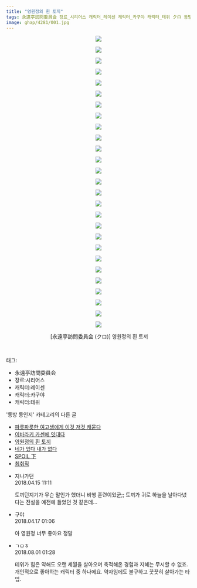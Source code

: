 ```yaml
---
title: "영원정의 흰 토끼"
tags: 永遠亭訪問委員会 장르_시리어스 캐릭터_레이센 캐릭터_카구야 캐릭터_테위 クロ 동방_동인지
image: ghap/4281/001.jpg
---
```

<div class="article">
<p style="text-align: center; clear: none; float: none;"><img src="{{ site.nasurl }}/ghap/4281/001.jpg"/></p>
<p style="text-align: center; clear: none; float: none;"><img src="{{ site.nasurl }}/ghap/4281/002.jpg"/></p>
<p style="text-align: center; clear: none; float: none;"><img src="{{ site.nasurl }}/ghap/4281/003.jpg"/></p>
<p style="text-align: center; clear: none; float: none;"><img src="{{ site.nasurl }}/ghap/4281/004.jpg"/></p>
<p style="text-align: center; clear: none; float: none;"><img src="{{ site.nasurl }}/ghap/4281/005.jpg"/></p>
<p style="text-align: center; clear: none; float: none;"><img src="{{ site.nasurl }}/ghap/4281/006.jpg"/></p>
<p style="text-align: center; clear: none; float: none;"><img src="{{ site.nasurl }}/ghap/4281/007.jpg"/></p>
<p style="text-align: center; clear: none; float: none;"><img src="{{ site.nasurl }}/ghap/4281/008.jpg"/></p>
<p style="text-align: center; clear: none; float: none;"><img src="{{ site.nasurl }}/ghap/4281/009.jpg"/></p>
<p style="text-align: center; clear: none; float: none;"><img src="{{ site.nasurl }}/ghap/4281/010.jpg"/></p>
<p style="text-align: center; clear: none; float: none;"><img src="{{ site.nasurl }}/ghap/4281/011.jpg"/></p>
<p style="text-align: center; clear: none; float: none;"><img src="{{ site.nasurl }}/ghap/4281/012.jpg"/></p>
<p style="text-align: center; clear: none; float: none;"><img src="{{ site.nasurl }}/ghap/4281/013.jpg"/></p>
<p style="text-align: center; clear: none; float: none;"><img src="{{ site.nasurl }}/ghap/4281/014.jpg"/></p>
<p style="text-align: center; clear: none; float: none;"><img src="{{ site.nasurl }}/ghap/4281/015.jpg"/></p>
<p style="text-align: center; clear: none; float: none;"><img src="{{ site.nasurl }}/ghap/4281/016.jpg"/></p>
<p style="text-align: center; clear: none; float: none;"><img src="{{ site.nasurl }}/ghap/4281/017.jpg"/></p>
<p style="text-align: center; clear: none; float: none;"><img src="{{ site.nasurl }}/ghap/4281/018.jpg"/></p>
<p style="text-align: center; clear: none; float: none;"><img src="{{ site.nasurl }}/ghap/4281/019.jpg"/></p>
<p style="text-align: center; clear: none; float: none;"><img src="{{ site.nasurl }}/ghap/4281/020.jpg"/></p>
<p style="text-align: center; clear: none; float: none;"><img src="{{ site.nasurl }}/ghap/4281/021.jpg"/></p>
<p style="text-align: center; clear: none; float: none;"><img src="{{ site.nasurl }}/ghap/4281/022.jpg"/></p>
<p style="text-align: center; clear: none; float: none;"><img src="{{ site.nasurl }}/ghap/4281/023.jpg"/></p>
<p style="text-align: center; clear: none; float: none;"><img src="{{ site.nasurl }}/ghap/4281/024.jpg"/></p>
<p style="text-align: center; clear: none; float: none;"><img src="{{ site.nasurl }}/ghap/4281/025.jpg"/></p>
<p style="text-align: center; clear: none; float: none;"><img src="{{ site.nasurl }}/ghap/4281/026.jpg"/></p>
<p style="text-align: center; clear: none; float: none;"><img src="{{ site.nasurl }}/ghap/4281/027.jpg"/></p>
<p style="text-align: center; clear: none; float: none;"> [永遠亭訪問委員会 (クロ)] 영원정의 흰 토끼</p>
<p><br/></p>
</div><div class="tagTrail">
<p>태그: </p>
<ul>
<li>永遠亭訪問委員会</li>
<li>장르:시리어스</li>
<li>캐릭터:레이센</li>
<li>캐릭터:카구야</li>
<li>캐릭터:테위</li>
</ul>
</div><div class="another">
<p>'동방 동인지' 카테고리의 다른 글</p>
<ul>
<li><a href="/2018-04-15-ghap_4283">파릇파릇한 여고생에게 이것 저것 캐묻다</a></li>
<li><a href="/2018-04-15-ghap_4282">이바라키 카센에 잇대다</a></li>
<li><a href="/2018-04-15-ghap_4281">영원정의 흰 토끼</a></li>
<li><a href="/2018-04-15-ghap_4280">네가 있다 내가 없다</a></li>
<li><a href="/2018-04-06-ghap_4275">SPOIL 下</a></li>
<li><a href="/2018-04-06-ghap_4272">최취직</a></li>
</ul>
</div><div class="cb_module cb_fluid">
<div class="cb_wrt cb_profile">
<div class="comment">
<ul>
<li class="cb_thumb_off" id="comment15239203">
<div class="cb_comment_area">
<div class="cb_info_area">
<div class="cb_section">
<span class="cb_nick_name">지나가던</span>
</div>
<div class="cb_section">
<span class="cb_date">2018.04.15 11:11 </span>
</div>
</div>
<div class="cb_dsc_comment">
<p class="cb_dsc">
											토끼던지기가 무슨 말인가 했더니 비행 훈련이었군;; 토끼가 귀로 하늘을 날아다녔다는 전설을 예전에 들었던 것 같은데...
										</p>
</div>
</div></li>
<li class="cb_thumb_off" id="comment15240035">
<div class="cb_comment_area">
<div class="cb_info_area">
<div class="cb_section">
<span class="cb_nick_name">구야</span>
</div>
<div class="cb_section">
<span class="cb_date">2018.04.17 01:06 </span>
</div>
</div>
<div class="cb_dsc_comment">
<p class="cb_dsc">
											아 영원정 너무 좋아요 정말
										</p>
</div>
</div></li>
<li class="cb_thumb_off" id="comment15298045">
<div class="cb_comment_area">
<div class="cb_info_area">
<div class="cb_section">
<span class="cb_nick_name">ㄱㅁㅎ</span>
</div>
<div class="cb_section">
<span class="cb_date">2018.08.01 01:28 </span>
</div>
</div>
<div class="cb_dsc_comment">
<p class="cb_dsc">
											테위가 힘은 약해도 오랜 세월을 살아오며 축적해온 경험과 지혜는 무시할 수 없죠. 개인적으로 좋아하는 캐릭터 중 하나에요. 약자임에도 불구하고 꿋꿋히 살아가는 타입.
										</p>
</div>
</div></li>
</ul>
</div>
</div><!-- commentList close -->
</div>